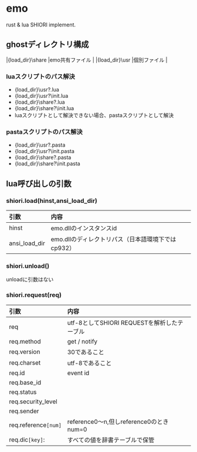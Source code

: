 # emo

rust &amp; lua SHIORI implement.


## ghostディレクトリ構成
|{load_dir}\share       |emo共有ファイル      |
|{load_dir}\usr         |個別ファイル         |


### luaスクリプトのパス解決
* {load_dir}\usr\?.lua
* {load_dir}\usr\?\init.lua
* {load_dir}\share\?.lua
* {load_dir}\share\?\init.lua
* luaスクリプトとして解決できない場合、pastaスクリプトとして解決

### pastaスクリプトのパス解決
* {load_dir}\usr\?.pasta
* {load_dir}\usr\?\init.pasta
* {load_dir}\share\?.pasta
* {load_dir}\share\?\init.pasta


## lua呼び出しの引数

### shiori.load(hinst,ansi_load_dir)
|引数          |内容                                               |
|:-------------|:--------------------------------------------------|
|hinst         |emo.dllのインスタンスid                            |
|ansi_load_dir |emo.dllのディレクトリパス（日本語環境下ではcp932） |

### shiori.unload()
unloadに引数はない

### shiori.request(req)
|引数                 |内容                                        |
|:--------------------|:-------------------------------------------|
|req                  |utf-8としてSHIORI REQUESTを解析したテーブル |
|req.method           |get / notify                                |
|req.version          |30であること                                |
|req.charset          |utf-8であること                             |
|req.id               |event id                                    |
|req.base_id          |                                            |
|req.status           |                                            |
|req.security_level   |                                            |
|req.sender           |                                            |
|req.reference`[num]` |reference0～n,但しreference0のときnum=0     |
|req.dic`[key]`:      |すべての値を辞書テーブルで保管              |
